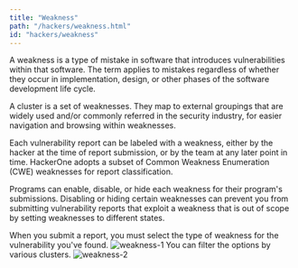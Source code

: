```yaml
---
title: "Weakness"
path: "/hackers/weakness.html"
id: "hackers/weakness"
---
```


A weakness is a type of mistake in software that introduces vulnerabilities within that software. The term applies to mistakes regardless of whether they occur in implementation, design, or other phases of the software development life cycle.

A cluster is a set of weaknesses. They map to external groupings that are widely used and/or commonly referred in the security industry, for easier navigation and browsing within weaknesses.

Each vulnerability report can be labeled with a weakness, either by the hacker at the time of report submission, or by the team at any later point in time. HackerOne adopts a subset of Common Weakness Enumeration (CWE) weaknesses for report classification.

Programs can enable, disable, or hide each weakness for their program's submissions. Disabling or hiding certain weaknesses can prevent you from submitting vulnerability reports that exploit a weakness that is out of scope by setting weaknesses to different states.

When you submit a report, you must select the type of weakness for the vulnerability you've found.
![weakness-1](https://github.com/Hacker0x01/docs.hackerone.com/blob/master/docs/hackers/images/weakness-1.png?raw=true)
You can filter the options by various clusters.
![weakness-2](https://github.com/Hacker0x01/docs.hackerone.com/blob/master/docs/hackers/images/weakness-1.png?raw=true)
